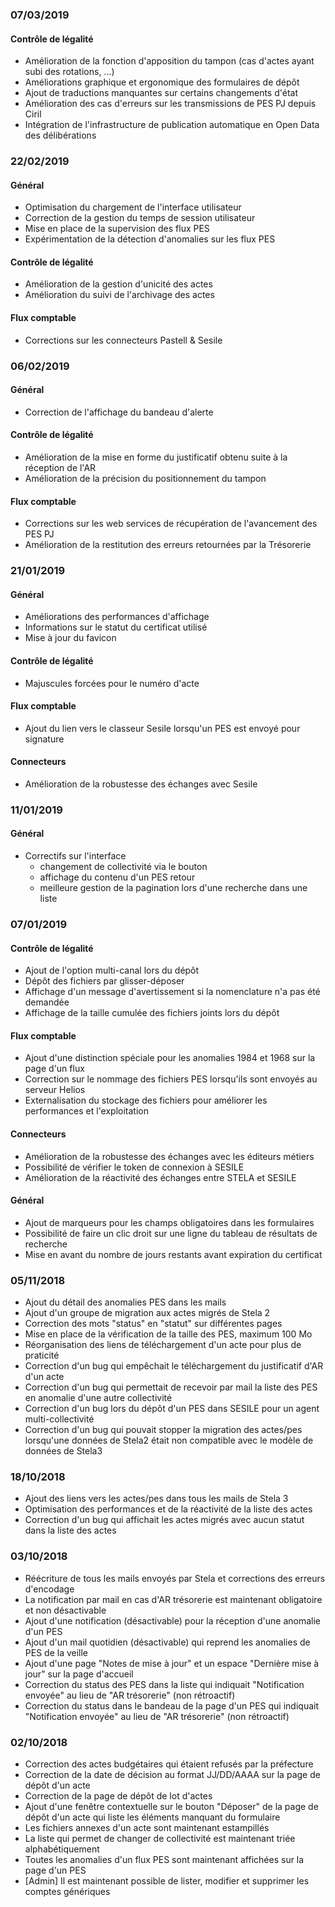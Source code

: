 ### 07/03/2019

#### Contrôle de légalité

- Amélioration de la fonction d'apposition du tampon (cas d'actes ayant subi des rotations, ...)
- Améliorations graphique et ergonomique des formulaires de dépôt
- Ajout de traductions manquantes sur certains changements d'état
- Amélioration des cas d'erreurs sur les transmissions de PES PJ depuis Ciril
- Intégration de l'infrastructure de publication automatique en Open Data des délibérations

### 22/02/2019

#### Général

- Optimisation du chargement de l'interface utilisateur
- Correction de la gestion du temps de session utilisateur
- Mise en place de la supervision des flux PES
- Expérimentation de la détection d'anomalies sur les flux PES

#### Contrôle de légalité

- Amélioration de la gestion d'unicité des actes
- Amélioration du suivi de l'archivage des actes

#### Flux comptable

- Corrections sur les connecteurs Pastell & Sesile

### 06/02/2019

#### Général

- Correction de l'affichage du bandeau d'alerte

#### Contrôle de légalité

- Amélioration de la mise en forme du justificatif obtenu suite à la réception de l'AR
- Amélioration de la précision du positionnement du tampon

#### Flux comptable

- Corrections sur les web services de récupération de l'avancement des PES PJ
- Amélioration de la restitution des erreurs retournées par la Trésorerie

### 21/01/2019

#### Général

- Améliorations des performances d'affichage
- Informations sur le statut du certificat utilisé
- Mise à jour du favicon

#### Contrôle de légalité

- Majuscules forcées pour le numéro d'acte

#### Flux comptable

- Ajout du lien vers le classeur Sesile lorsqu'un PES est envoyé pour signature

#### Connecteurs

- Amélioration de la robustesse des échanges avec Sesile

### 11/01/2019

#### Général

- Correctifs sur l'interface
  - changement de collectivité via le bouton
  - affichage du contenu d'un PES retour
  - meilleure gestion de la pagination lors d'une recherche dans une liste

### 07/01/2019

#### Contrôle de légalité

- Ajout de l'option multi-canal lors du dépôt
- Dépôt des fichiers par glisser-déposer
- Affichage d'un message d'avertissement si la nomenclature n'a pas été demandée
- Affichage de la taille cumulée des fichiers joints lors du dépôt

#### Flux comptable

- Ajout d'une distinction spéciale pour les anomalies 1984 et 1968 sur la page d'un flux
- Correction sur le nommage des fichiers PES lorsqu'ils sont envoyés au serveur Helios
- Externalisation du stockage des fichiers pour améliorer les performances et l'exploitation

#### Connecteurs

- Amélioration de la robustesse des échanges avec les éditeurs métiers
- Possibilité de vérifier le token de connexion à SESILE
- Amélioration de la réactivité des échanges entre STELA et SESILE

#### Général

- Ajout de marqueurs pour les champs obligatoires dans les formulaires
- Possibilité de faire un clic droit sur une ligne du tableau de résultats de recherche
- Mise en avant du nombre de jours restants avant expiration du certificat

### 05/11/2018
- Ajout du détail des anomalies PES dans les mails
- Ajout d'un groupe de migration aux actes migrés de Stela 2
- Correction des mots "status" en "statut" sur différentes pages
- Mise en place de la vérification de la taille des PES, maximum 100 Mo
- Réorganisation des liens de téléchargement d'un acte pour plus de praticité
- Correction d'un bug qui empêchait le téléchargement du justificatif d'AR d'un acte
- Correction d'un bug qui permettait de recevoir par mail la liste des PES en anomalie d'une autre collectivité
- Correction d'un bug lors du dépôt d'un PES dans SESILE pour un agent multi-collectivité
- Correction d'un bug qui pouvait stopper la migration des actes/pes lorsqu'une données de Stela2 était non compatible avec le modèle de données de Stela3

### 18/10/2018
- Ajout des liens vers les actes/pes dans tous les mails de Stela 3
- Optimisation des performances et de la réactivité de la liste des actes
- Correction d'un bug qui affichait les actes migrés avec aucun statut dans la liste des actes

### 03/10/2018
- Réécriture de tous les mails envoyés par Stela et corrections des erreurs d'encodage
- La notification par mail en cas d'AR trésorerie est maintenant obligatoire et non désactivable
- Ajout d'une notification (désactivable) pour la réception d'une anomalie d'un PES
- Ajout d'un mail quotidien (désactivable) qui reprend les anomalies de PES de la veille
- Ajout d'une page "Notes de mise à jour" et un espace "Dernière mise à jour" sur la page d'accueil
- Correction du status des PES dans la liste qui indiquait "Notification envoyée" au lieu de "AR trésorerie" (non rétroactif)
- Correction du status dans le bandeau de la page d'un PES qui indiquait "Notification envoyée" au lieu de "AR trésorerie" (non rétroactif)

### 02/10/2018
- Correction des actes budgétaires qui étaient refusés par la préfecture
- Correction de la date de décision au format JJ/DD/AAAA sur la page de dépôt d'un acte
- Correction de la page de dépôt de lot d'actes
- Ajout d'une fenêtre contextuelle sur le bouton "Déposer" de la page de dépôt d'un acte qui liste les éléments manquant du formulaire
- Les fichiers annexes d'un acte sont maintenant estampillés
- La liste qui permet de changer de collectivité est maintenant triée alphabétiquement
- Toutes les anomalies d'un flux PES sont maintenant affichées sur la page d'un PES
- \[Admin\] Il est maintenant possible de lister, modifier et supprimer les comptes génériques